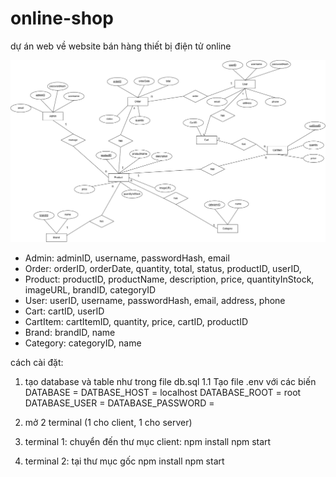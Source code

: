 # online-shop
dự án web về website bán hàng thiết bị điện tử online

![ERD Diagram](/public/erd_diagram.png)


- Admin: adminID, username, passwordHash, email
- Order: orderID, orderDate, quantity, total, status, productID, userID,
- Product: productID, productName, description, price, quantityInStock, imageURL, brandID, categoryID
- User: userID, username, passwordHash, email, address, phone
- Cart: cartID, userID
- CartItem: cartItemID, quantity, price, cartID, productID
- Brand: brandID, name
- Category: categoryID, name


cách cài đặt:

1. tạo database và table như trong file db.sql
1.1 Tạo file .env với các biến 
  DATABASE = 
  DATBASE_HOST = localhost
  DATABASE_ROOT = root
  DATABASE_USER = 
  DATABASE_PASSWORD = 

2. mở 2 terminal (1 cho client, 1 cho server)

3. terminal 1: chuyển đến thư mục client:
  npm install
  npm start
4. terminal 2: tại thư mục gốc
  npm install
  npm start



  